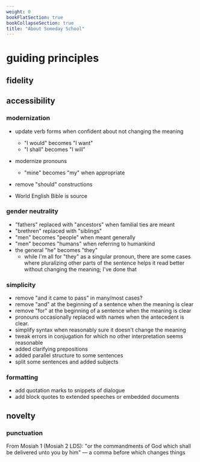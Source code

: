 ```yaml
---
weight: 0
bookFlatSection: true
bookCollapseSection: true
title: "About Someday School"
---
```


# guiding principles

## fidelity

## accessibility

### modernization

- update verb forms when confident about not changing the meaning
	- "I would" becomes "I want"
	- "I shall" becomes "I will"
- modernize pronouns
	- "mine" becomes "my" when appropriate 
	
- remove "should" constructions

- World English Bible is source

### gender neutrality

- "fathers" replaced with "ancestors" when familial ties are meant
- "brethren" replaced with "siblings"
- "men" becomes "people" when meant generally
- "men" becomes "humans" when referring to humankind
- the general "he" becomes "they"
	- while I'm all for "they" as a singular pronoun, there are some cases where pluralizing other parts of the sentence helps it read better without changing the meaning; I've done that

### simplicity

- remove "and it came to pass" in many/most cases?
- remove "and" at the beginning of a sentence when the meaning is clear
- remove "for" at the beginning of a sentence when the meaning is clear
- pronouns occasionally replaced with names when the antecedent is clear. 
- simplify syntax when reasonably sure it doesn't change the meaning
- tweak errors in conjugation for which no other interpretation seems reasonable
- added clarifying prepositions
- added parallel structure to some sentences
- split some sentences and added subjects

### formatting

- add quotation marks to snippets of dialogue
- add block quotes to extended speeches or embedded documents

## novelty

### punctuation

From Mosiah 1 (Mosiah 2 LDS): "or the commandments of God which shall be delivered unto you by him" — a comma before which changes things
